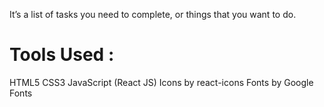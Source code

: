 It’s a list of tasks you need to complete, or things that you want to do. 


# Tools Used :
HTML5
CSS3
JavaScript (React JS)
Icons by react-icons
Fonts by Google Fonts

